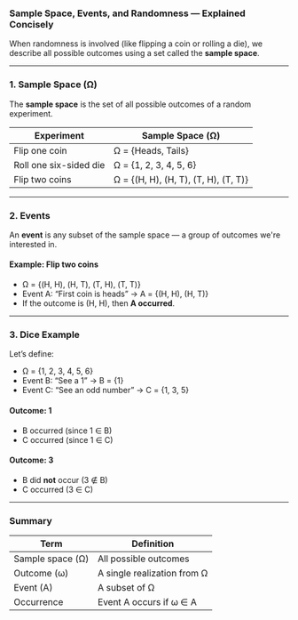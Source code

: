 ### **Sample Space, Events, and Randomness — Explained Concisely**

When randomness is involved (like flipping a coin or rolling a die), we describe all possible outcomes using a set called the **sample space**.

---

### **1. Sample Space (Ω)**

The **sample space** is the set of all possible outcomes of a random experiment.

| Experiment             | Sample Space (Ω)                     |
| ---------------------- | ------------------------------------ |
| Flip one coin          | Ω = {Heads, Tails}                   |
| Roll one six-sided die | Ω = {1, 2, 3, 4, 5, 6}               |
| Flip two coins         | Ω = {(H, H), (H, T), (T, H), (T, T)} |

---

### **2. Events**

An **event** is any subset of the sample space — a group of outcomes we're interested in.

#### Example: Flip two coins

* Ω = {(H, H), (H, T), (T, H), (T, T)}
* Event A: “First coin is heads”
  → A = {(H, H), (H, T)}
* If the outcome is (H, H), then **A occurred**.

---

### **3. Dice Example**

Let’s define:

* Ω = {1, 2, 3, 4, 5, 6}
* Event B: “See a 1” → B = {1}
* Event C: “See an odd number” → C = {1, 3, 5}

#### Outcome: 1

* B occurred (since 1 ∈ B)
* C occurred (since 1 ∈ C)

#### Outcome: 3

* B did **not** occur (3 ∉ B)
* C occurred (3 ∈ C)

---

### **Summary**

| Term             | Definition                  |
| ---------------- | --------------------------- |
| Sample space (Ω) | All possible outcomes       |
| Outcome (ω)      | A single realization from Ω |
| Event (A)        | A subset of Ω               |
| Occurrence       | Event A occurs if ω ∈ A     |





